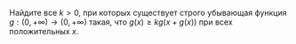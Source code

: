 Найдите все $k>0$, при которых существует строго убывающая функция 
$g:(0,+\infty)\to (0,+\infty)$ такая, что $g(x)\geq kg(x+g(x))$ при 
всех положительных $x$.